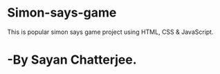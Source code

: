 # Simon-says-game
This is popular simon says game project using HTML, CSS &amp; JavaScript.
# -By Sayan Chatterjee.
